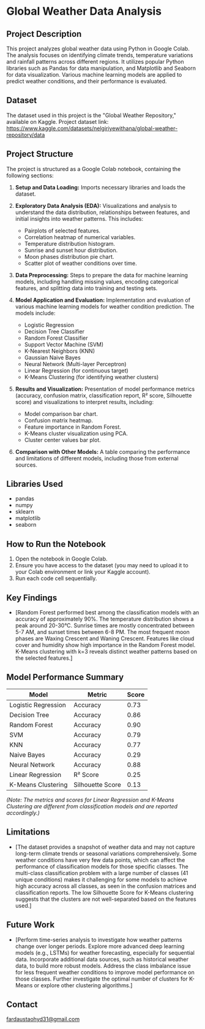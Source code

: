 # Global Weather Data Analysis

## Project Description
This project analyzes global weather data using Python in Google Colab. The analysis focuses on identifying climate trends, temperature variations and rainfall patterns across different regions. It utilizes popular Python libraries such as Pandas for data manipulation, and Matplotlib and Seaborn for data visualization. Various machine learning models are applied to predict weather conditions, and their performance is evaluated.

## Dataset
The dataset used in this project is the "Global Weather Repository," available on Kaggle.
Project dataset link: https://www.kaggle.com/datasets/nelgiriyewithana/global-weather-repository/data

## Project Structure
The project is structured as a Google Colab notebook, containing the following sections:

1.  **Setup and Data Loading:** Imports necessary libraries and loads the dataset.

2.  **Exploratory Data Analysis (EDA):** Visualizations and analysis to understand the data distribution, relationships between features, and initial insights into weather patterns. This includes:
    *   Pairplots of selected features.
    *   Correlation heatmap of numerical variables.
    *   Temperature distribution histogram.
    *   Sunrise and sunset hour distribution.
    *   Moon phases distribution pie chart.
    *   Scatter plot of weather conditions over time.
    
3.  **Data Preprocessing:** Steps to prepare the data for machine learning models, including handling missing values, encoding categorical features, and splitting data into training and testing sets.

4.  **Model Application and Evaluation:** Implementation and evaluation of various machine learning models for weather condition prediction. The models include:
    *   Logistic Regression
    *   Decision Tree Classifier
    *   Random Forest Classifier
    *   Support Vector Machine (SVM)
    *   K-Nearest Neighbors (KNN)
    *   Gaussian Naive Bayes
    *   Neural Network (Multi-layer Perceptron)
    *   Linear Regression (for continuous target)
    *   K-Means Clustering (for identifying weather clusters)
    
5.  **Results and Visualization:** Presentation of model performance metrics (accuracy, confusion matrix, classification report, R² score, Silhouette score) and visualizations to interpret results, including:
    *   Model comparison bar chart.
    *   Confusion matrix heatmap.
    *   Feature importance in Random Forest.
    *   K-Means cluster visualization using PCA.
    *   Cluster center values bar plot.
    
6.  **Comparison with Other Models:** A table comparing the performance and limitations of different models, including those from external sources.

## Libraries Used
*   pandas
*   numpy
*   sklearn
*   matplotlib
*   seaborn

## How to Run the Notebook
1.  Open the notebook in Google Colab.
2.  Ensure you have access to the dataset (you may need to upload it to your Colab environment or link your Kaggle account).
3.  Run each code cell sequentially.

## Key Findings
*   [Random Forest performed best among the classification models with an accuracy of approximately 90%.
The temperature distribution shows a peak around 20-30°C.
Sunrise times are mostly concentrated between 5-7 AM, and sunset times between 6-8 PM.
The most frequent moon phases are Waxing Crescent and Waning Crescent.
Features like cloud cover and humidity show high importance in the Random Forest model.
K-Means clustering with k=3 reveals distinct weather patterns based on the selected features.]

## Model Performance Summary
| Model               | Metric            | Score   |
|---------------------|-------------------|---------|
| Logistic Regression | Accuracy          | 0.73    |
| Decision Tree       | Accuracy          | 0.86    |
| Random Forest       | Accuracy          | 0.90    |
| SVM                 | Accuracy          | 0.79    |
| KNN                 | Accuracy          | 0.77    |
| Naive Bayes         | Accuracy          | 0.29    |
| Neural Network      | Accuracy          | 0.88    |
| Linear Regression   | R² Score          | 0.25    |
| K-Means Clustering  | Silhouette Score  | 0.13    |

*(Note: The metrics and scores for Linear Regression and K-Means Clustering are different from classification models and are reported accordingly.)*

## Limitations
*   [The dataset provides a snapshot of weather data and may not capture long-term climate trends or seasonal variations comprehensively.
Some weather conditions have very few data points, which can affect the performance of classification models for those specific classes.
The multi-class classification problem with a large number of classes (41 unique conditions) makes it challenging for some models to achieve high accuracy across all classes, as seen in the confusion matrices and classification reports.
The low Silhouette Score for K-Means clustering suggests that the clusters are not well-separated based on the features used.]

## Future Work
*   [Perform time-series analysis to investigate how weather patterns change over longer periods.
Explore more advanced deep learning models (e.g., LSTMs) for weather forecasting, especially for sequential data.
Incorporate additional data sources, such as historical weather data, to build more robust models.
Address the class imbalance issue for less frequent weather conditions to improve model performance on those classes.
Further investigate the optimal number of clusters for K-Means or explore other clustering algorithms.]

## Contact
fardaustaohyd31@gmail.com
